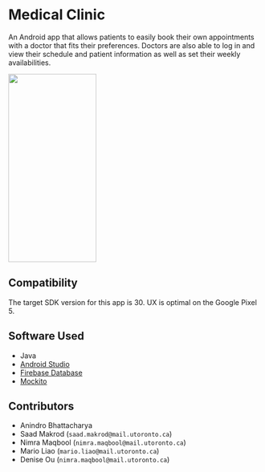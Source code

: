 # Medical Clinic
An Android app that allows patients to easily book their own appointments with a doctor that fits their preferences.
Doctors are also able to log in and view their schedule and patient information as well as set their weekly availabilities.

<img src="https://user-images.githubusercontent.com/69637288/129034625-814640be-0858-4693-89e1-3ab3963808d5.png" width="175" height="375">

## Compatibility
The target SDK version for this app is 30. UX is optimal on the Google Pixel 5.

## Software Used
- Java
- [Android Studio](https://developer.android.com/studio)
- [Firebase Database](https://firebase.google.com/)
- [Mockito](https://site.mockito.org/)

## Contributors
- Anindro Bhattacharya
- Saad Makrod (`saad.makrod@mail.utoronto.ca`)
- Nimra Maqbool (`nimra.maqbool@mail.utoronto.ca`)
- Mario Liao (`mario.liao@mail.utoronto.ca`)
- Denise Ou (`nimra.maqbool@mail.utoronto.ca`)
